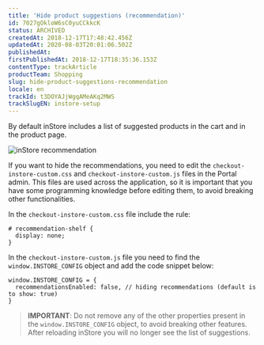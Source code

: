 ```yaml
---
title: 'Hide product suggestions (recommendation)'
id: 7027gOkloW6sC0yuCCkkcK
status: ARCHIVED
createdAt: 2018-12-17T17:48:42.456Z
updatedAt: 2020-08-03T20:01:06.502Z
publishedAt: 
firstPublishedAt: 2018-12-17T18:35:36.153Z
contentType: trackArticle
productTeam: Shopping
slug: hide-product-suggestions-recommendation
locale: en
trackId: t3DOYAJjWgqAMeAKq2MWS
trackSlugEN: instore-setup
---
```


By default inStore includes a list of suggested products in the cart and in the product page.

![inStore recommendation](//images.ctfassets.net/alneenqid6w5/5hN8l2xFTGMU4Gw8YGq0E8/dc9f7e8e4f02db0ae31dd50b08cacd31/inStore_recommendation.png)

If you want to hide the recommendations, you need to edit the `checkout-instore-custom.css` and `checkout-instore-custom.js` files in the Portal admin. This files are used across the application, so it is important that you have some programming knowledge before editing them, to avoid breaking other functionalities.

In the `checkout-instore-custom.css` file include the rule:

```
# recommendation-shelf {
  display: none;
}
```

In the `checkout-instore-custom.js` file you need to find the `window.INSTORE_CONFIG` object and add the code snippet below:

```
window.INSTORE_CONFIG = {
  recommendationsEnabled: false, // hiding recommendations (default is to show: true)
}
```

> __IMPORTANT__: Do not remove any of the other properties present in the `window.INSTORE_CONFIG` object, to avoid breaking other features.
 
After reloading inStore you will no longer see the list of suggestions.
